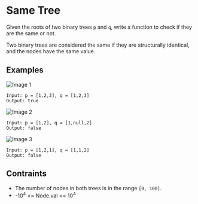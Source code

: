 # Same Tree
Given the roots of two binary trees `p` and `q`, write a function to check if they are the same or not.

Two binary trees are considered the same if they are structurally identical, and the nodes have the same value.

## Examples
![Image 1](https://user-images.githubusercontent.com/66882470/126307660-58caa64f-c887-406f-8fa7-cf08b206ec0f.jpg)
```
Input: p = [1,2,3], q = [1,2,3]
Output: true
```
![Image 2](https://user-images.githubusercontent.com/66882470/126307720-7f33d72b-7664-4f0b-b7ab-55d6f100cdb3.jpg)
```
Input: p = [1,2], q = [1,null,2]
Output: false
```
![Image 3](https://user-images.githubusercontent.com/66882470/126307804-fa0fd183-0596-4562-9f31-e3cd24a9276f.jpg)
```
Input: p = [1,2,1], q = [1,1,2]
Output: false
```

## Contraints
* The number of nodes in both trees is in the range `[0, 100]`.
* -10<sup>4</sup> <= Node.val <= 10<sup>4</sup>
